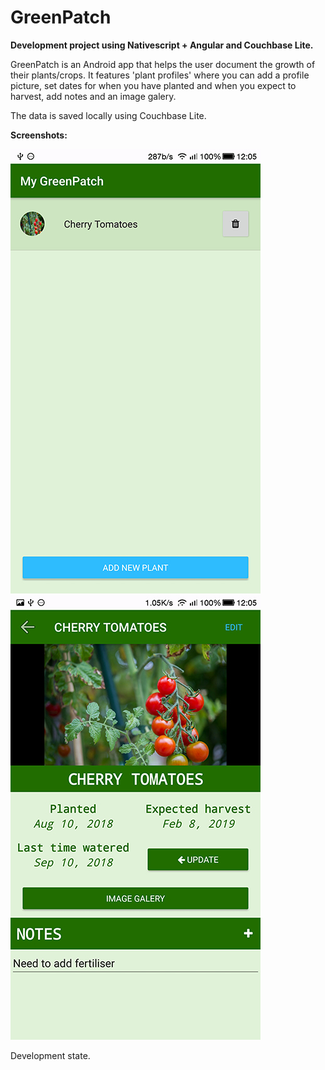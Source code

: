 # GreenPatch

**Development project using Nativescript + Angular and Couchbase Lite.**

GreenPatch is an Android app that helps the user document the growth of their plants/crops.
It features 'plant profiles' where you can add a profile picture, set dates for when you have planted and when you expect to harvest, add notes and an image galery.

The data is saved locally using Couchbase Lite.

**Screenshots:**

![Home view](https://github.com/nachC/greenpatch/blob/master/screenshots/home.jpg)
![Profile view](https://github.com/nachC/greenpatch/blob/master/screenshots/profile.jpg)




Development state.

